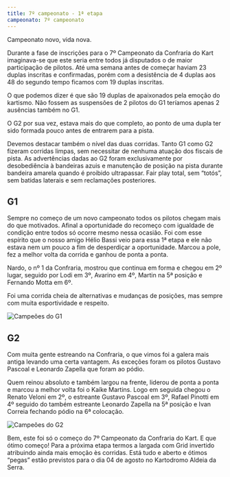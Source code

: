 ```yaml
---
title: 7º campeonato - 1ª etapa
campeonato: 7º campeonato
---
```


Campeonato novo, vida nova.

Durante a fase de inscrições para o 7º Campeonato da Confraria do Kart imaginava-se que este seria entre todos já disputados o de maior participação de pilotos. Até uma semana antes de começar haviam 23 duplas inscritas e confirmadas, porém com a desistência de 4 duplas aos 48 do segundo tempo ficamos com 19 duplas inscritas.

O que podemos dizer é que são 19 duplas de apaixonados pela emoção do kartismo. Não fossem as suspensões de 2 pilotos do G1 teríamos apenas 2 ausências também no G1.

O G2 por sua vez, estava mais do que completo, ao ponto de uma dupla ter sido formada pouco antes de entrarem para a pista.

Devemos destacar também o nível das duas corridas. Tanto G1 como G2 fizeram corridas limpas, sem necessitar de nenhuma atuação dos fiscais de pista. As advertências dadas ao G2 foram exclusivamente por desobediência à bandeiras azuis e manutenção de posição na pista durante  bandeira amarela quando é proibido ultrapassar. Fair play total, sem “totós”, sem batidas laterais e sem reclamações posteriores.

## G1

Sempre no começo de um novo campeonato todos os pilotos chegam mais do  que motivados. Afinal a oportunidade do recomeço com igualdade de condição entre todos só ocorre mesmo nessa ocasião. Foi com esse espírito que o nosso amigo Hélio Bassi veio para essa 1ª etapa e ele não estava nem um pouco a fim de desperdiçar a oportunidade. Marcou a pole, fez a melhor volta da corrida e ganhou de ponta a ponta.

Nardo, o nº 1 da Confraria, mostrou que continua em forma e chegou em 2º lugar, seguido por Lodi em 3º, Avarino em 4º, Martin na 5ª posição e Fernando Motta em 6º.

Foi uma corrida cheia de alternativas e mudanças de posições, mas sempre com muita esportividade e respeito.

![Campeões do G1](/uploads/Podio2013_sem2_prova01_GranjaG1.jpg)

## G2

Com muita gente estreando na Confraria, o que vimos foi a galera mais antiga levando uma certa vantagem. As exceções foram os pilotos Gustavo Pascoal e Leonardo Zapella que foram ao pódio.

Quem reinou absoluto e também largou na frente, liderou de ponta a ponta e marcou a melhor volta foi o Kaíke Martins. Logo em seguida chegou o Renato Veloni em 2º, o estreante Gustavo Pascoal em 3º, Rafael Pinotti em 4º seguido do também estreante Leonardo Zapella na 5ª posição e Ivan Correia fechando  pódio na 6ª colocação.

![Campeões do G2](/uploads/Podio2013_sem2_prova01_GranjaG2.jpg)

Bem, este foi só o começo do 7º Campeonato da Confraria do Kart. E que ótimo começo! Para a próxima etapa termos a largada com Grid invertido atribuindo ainda mais emoção ès corridas. Está tudo e aberto e ótimos “pegas” estão previstos para o dia 04 de agosto no Kartodromo Aldeia da Serra.